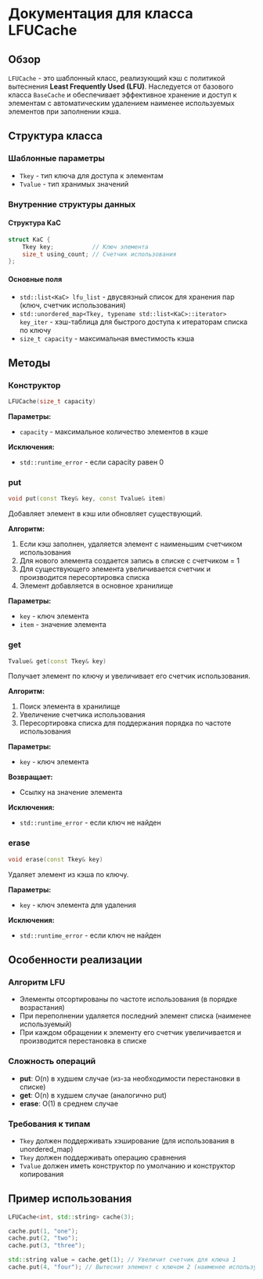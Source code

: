 # Документация для класса LFUCache

## Обзор

`LFUCache` - это шаблонный класс, реализующий кэш с политикой вытеснения **Least Frequently Used (LFU)**. Наследуется от базового класса `BaseCache` и обеспечивает эффективное хранение и доступ к элементам с автоматическим удалением наименее используемых элементов при заполнении кэша.

## Структура класса

### Шаблонные параметры
- `Tkey` - тип ключа для доступа к элементам
- `Tvalue` - тип хранимых значений

### Внутренние структуры данных

#### Структура KaC
```cpp
struct KaC {
    Tkey key;           // Ключ элемента
    size_t using_count; // Счетчик использования
};
```

#### Основные поля
- `std::list<KaC> lfu_list` - двусвязный список для хранения пар (ключ, счетчик использования)
- `std::unordered_map<Tkey, typename std::list<KaC>::iterator> key_iter` - хэш-таблица для быстрого доступа к итераторам списка по ключу
- `size_t capacity` - максимальная вместимость кэша

## Методы

### Конструктор
```cpp
LFUCache(size_t capacity)
```
**Параметры:**
- `capacity` - максимальное количество элементов в кэше

**Исключения:**
- `std::runtime_error` - если capacity равен 0

### put
```cpp
void put(const Tkey& key, const Tvalue& item)
```
Добавляет элемент в кэш или обновляет существующий.

**Алгоритм:**
1. Если кэш заполнен, удаляется элемент с наименьшим счетчиком использования
2. Для нового элемента создается запись в списке с счетчиком = 1
3. Для существующего элемента увеличивается счетчик и производится пересортировка списка
4. Элемент добавляется в основное хранилище

**Параметры:**
- `key` - ключ элемента
- `item` - значение элемента

### get
```cpp
Tvalue& get(const Tkey& key)
```
Получает элемент по ключу и увеличивает его счетчик использования.

**Алгоритм:**
1. Поиск элемента в хранилище
2. Увеличение счетчика использования
3. Пересортировка списка для поддержания порядка по частоте использования

**Параметры:**
- `key` - ключ элемента

**Возвращает:**
- Ссылку на значение элемента

**Исключения:**
- `std::runtime_error` - если ключ не найден

### erase
```cpp
void erase(const Tkey& key)
```
Удаляет элемент из кэша по ключу.

**Параметры:**
- `key` - ключ элемента для удаления

**Исключения:**
- `std::runtime_error` - если ключ не найден

## Особенности реализации

### Алгоритм LFU
- Элементы отсортированы по частоте использования (в порядке возрастания)
- При переполнении удаляется последний элемент списка (наименее используемый)
- При каждом обращении к элементу его счетчик увеличивается и производится перестановка в списке

### Сложность операций
- **put**: O(n) в худшем случае (из-за необходимости перестановки в списке)
- **get**: O(n) в худшем случае (аналогично put)
- **erase**: O(1) в среднем случае

### Требования к типам
- `Tkey` должен поддерживать хэширование (для использования в unordered_map)
- `Tkey` должен поддерживать операцию сравнения
- `Tvalue` должен иметь конструктор по умолчанию и конструктор копирования

## Пример использования

```cpp
LFUCache<int, std::string> cache(3);

cache.put(1, "one");
cache.put(2, "two");
cache.put(3, "three");

std::string value = cache.get(1); // Увеличит счетчик для ключа 1
cache.put(4, "four"); // Вытеснит элемент с ключом 2 (наименее используемый)
```